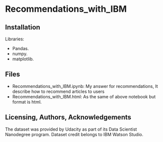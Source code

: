 # Recommendations_with_IBM
## Installation
Libraries:
* Pandas.
* numpy.
* matplotlib.

## Files
* Recommendations_with_IBM.ipynb: My answer for recommendations, It describe how to recommend articles to users
* Recommendations_with_IBM.html: As the same of above notebook but format is html.

## Licensing, Authors, Acknowledgements
The dataset was provided by Udacity as part of its Data Scientist Nanodegree program. Dataset credit belongs to IBM Watson Studio.
